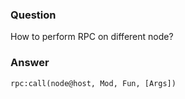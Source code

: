 ### Question
How to perform RPC on different node?


### Answer
`rpc:call(node@host, Mod, Fun, [Args])`


